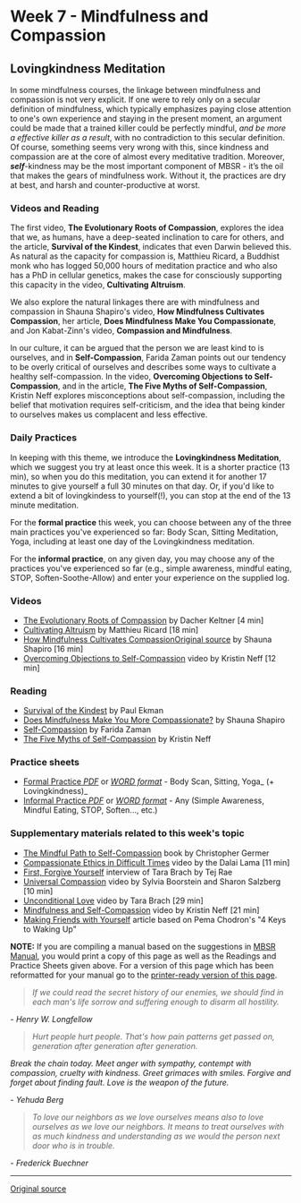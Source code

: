 Week 7 - Mindfulness and Compassion
===================================

Lovingkindness Meditation
-------------------------

In some mindfulness courses, the linkage between mindfulness and compassion is
not very explicit. If one were to rely only on a secular definition of
mindfulness, which typically emphasizes paying close attention to one's own
experience and staying in the present moment, an argument could be made that a
trained killer could be perfectly mindful, _and be more a effective killer as a
result_, with no contradiction to this secular definition. Of course, something
seems very wrong with this, since kindness and compassion are at the core of
almost every meditative tradition. Moreover, _**self**_-kindness may be the
most important component of MBSR - it’s the oil that makes the gears of
mindfulness work. Without it, the practices are dry at best, and harsh and
counter-productive at worst.

### Videos and Reading  
The first video, **The Evolutionary Roots of Compassion**, explores the idea
that we, as humans, have a deep-seated inclination to care for others, and the
article, **Survival of the Kindest**, indicates that even Darwin believed this.
As natural as the capacity for compassion is, Matthieu Ricard, a Buddhist monk
who has logged 50,000 hours of meditation practice and who also has a PhD in
cellular genetics, makes the case for consciously supporting this capacity in
the video, **Cultivating Altruism**.

We also explore the natural linkages there are with mindfulness and compassion
in Shauna Shapiro's video, **How Mindfulness Cultivates Compassion**, her
article, **Does Mindfulness Make You Compassionate**, and Jon Kabat-Zinn's
video, **Compassion and Mindfulness**.

In our culture, it can be argued that the person we are least kind to is
ourselves, and in **Self-Compassion**, Farida Zaman points out our tendency to
be overly critical of ourselves and describes some ways to cultivate a healthy
self-compassion. In the video, **Overcoming Objections to Self-Compassion**,
and in the article, **The Five Myths of Self-Compassion**, Kristin Neff
explores misconceptions about self-compassion, including the belief that
motivation requires self-criticism, and the idea that being kinder to ourselves
makes us complacent and less effective.

### Daily Practices  
In keeping with this theme, we introduce the **Lovingkindness Meditation**,
which we suggest you try at least once this week. It is a shorter practice (13
min), so when you do this meditation, you can extend it for another 17 minutes
to give yourself a full 30 minutes on that day. Or, if you'd like to extend a
bit of lovingkindess to yourself(!), you can stop at the end of the 13 minute
meditation.

For the **formal practice** this week, you can choose between any of the three
main practices you've experienced so far: Body Scan, Sitting Meditation, Yoga,
including at least one day of the Lovingkindness meditation.

For the **informal practice**, on any given day, you may choose any of the
practices you've experienced so far (e.g., simple awareness, mindful eating,
STOP, Soften-Soothe-Allow) and enter your experience on the supplied log.

### Videos  
* [The Evolutionary Roots of Compassion][38] by Dacher Keltner [4 min]  
* [Cultivating Altruism][39] by Matthieu Ricard [18 min]  
* [How Mindfulness Cultivates Compassion][40][Original source](http://palousemindfulness.com/selfguidedMBSR_week7.html "Permalink to MBSR week 7") by Shauna Shapiro [16 min]  
* [Overcoming Objections to Self-Compassion][41] video by Kristin Neff [12 min]  

### Reading  
* [Survival of the Kindest][42] by Paul Ekman  
* [Does Mindfulness Make You More Compassionate?][43] by Shauna Shapiro  
* [Self-Compassion][44] by Farida Zaman  
* [The Five Myths of Self-Compassion][45] by Kristin Neff  

### Practice sheets  
* [Formal Practice _PDF_][46] or [_WORD format_][47] \- Body Scan, Sitting, Yoga_ (+ Lovingkindness)_  
* [Informal Practice _PDF_][48] or [_WORD format_][49] \- Any (Simple Awareness, Mindful Eating, STOP, Soften..., etc.)   

### Supplementary materials related to this week's topic  
* [The Mindful Path to Self-Compassion][50] book by Christopher Germer  
* [Compassionate Ethics in Difficult Times][51] video by the Dalai Lama [11 min]  
* [First, Forgive Yourself][52] interview of Tara Brach by Tej Rae  
* [Universal Compassion][53] video by Sylvia Boorstein and Sharon Salzberg [10 min]  
* [Unconditional Love][54] video by Tara Brach [29 min]  
* [Mindfulness and Self-Compassion][55] video by Kristin Neff [21 min]  
* [Making Friends with Yourself][56] article based on Pema Chodron's "4 Keys to Waking Up"  

**NOTE:** If you are compiling a manual based on the suggestions in [MBSR
Manual][16], you would print a copy of this page as well as the Readings and
Practice Sheets given above. For a version of this page which has been
reformatted for your manual go to the [printer-ready version of this page][57].

> _If we could read the secret history of our enemies, we should find in each
man's life sorrow and suffering enough to disarm all hostility._
  
\- _Henry W. Longfellow_

  

> _Hurt people hurt people. That's how pain patterns get passed on, generation
after generation after generation._
>
_Break the chain today. Meet anger with sympathy, contempt with compassion,
cruelty with kindness. Greet grimaces with smiles. Forgive and forget about
finding fault. Love is the weapon of the future._
  
\- _Yehuda Berg_

  
> _To love our neighbors as we love ourselves means also to love ourselves as we
love our neighbors. It means to treat ourselves with as much kindness and
understanding as we would the person next door who is in trouble._
  
\- _Frederick Buechner_

[16]: selfguidedMBSR_manual.md
[38]: https://www.youtube.com/watch?v=6o7fer8xNUM&amp;list=PLbiVpU59JkVYF_BAo745jYWXM4k-0oxln&amp;index=1
[39]: https://www.youtube.com/watch?v=I_eGPlZX4F4&amp;index=2&amp;list=PLbiVpU59JkVYF_BAo745jYWXM4k-0oxln
[40]: https://www.youtube.com/watch?v=C3J46R7lemk&amp;index=3&amp;list=PLbiVpU59JkVYF_BAo745jYWXM4k-0oxln
[41]: https://www.youtube.com/watch?v=YFhcNPjIMjc&amp;index=4&amp;list=PLbiVpU59JkVYF_BAo745jYWXM4k-0oxln
[42]: docs/week7/survival-ekman.pdf
[43]: docs/week7/shapiro-compassion.pdf
[44]: docs/week7/Self-Compassion.pdf
[45]: docs/week7/five-myths-of-self-compassion.pdf
[46]: practice/week7-formal.pdf
[47]: practice/week7-formal.docx
[48]: practice/week7-informal.pdf
[49]: practice/week7-informal.docx
[50]: http://www.amazon.com/Mindful-Path-Self-Compassion-Yourself-Destructive/dp/1593859759
[51]: https://www.youtube.com/watch?v=qRWLzP48n84
[52]: docs/week7/first-forgive-yourself.pdf
[53]: https://www.youtube.com/watch?v=rX1QQGhe6HM
[54]: https://www.youtube.com/watch?v=UUhDHR5CrCE
[55]: https://www.youtube.com/watch?v=-oK8wuPQSiA
[56]: docs/week7/friends-with-self.pdf
[57]: http://palousemindfulness.com/docs/manualMBSRweek7.pdf

-----

[Original source](http://palousemindfulness.com/selfguidedMBSR_week7.html "Permalink to MBSR week 7")
